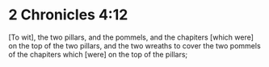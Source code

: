 # 2 Chronicles 4:12

[To wit], the two pillars, and the pommels, and the chapiters [which were] on the top of the two pillars, and the two wreaths to cover the two pommels of the chapiters which [were] on the top of the pillars;